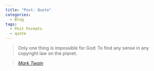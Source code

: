 ```yaml
---
title: "Post: Quote"
categories:
  - Blog
tags:
  - Post Formats
  - quote
---
```


> Only one thing is impossible for God: To find any sense in any copyright law on the planet.
  
> <cite><a href="https://www.brainyquote.com/quotes/quotes/m/marktwain163473.html">Mark Twain</a></cite>